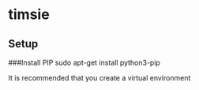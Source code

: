 # timsie

## Setup 
###Install PIP 
    sudo apt-get install python3-pip

It is recommended that you create a virtual environment

